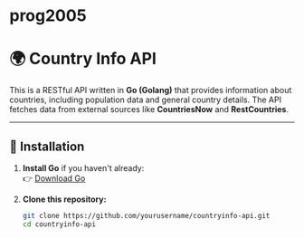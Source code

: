﻿# prog2005
# 🌍 Country Info API

This is a RESTful API written in **Go (Golang)** that provides information about countries, including population data and general country details. The API fetches data from external sources like **CountriesNow** and **RestCountries**.

---

## 🚀 Installation

1. **Install Go** if you haven't already:  
   👉 [Download Go](https://golang.org/dl/)

2. **Clone this repository:**
   ```sh
   git clone https://github.com/yourusername/countryinfo-api.git
   cd countryinfo-api


